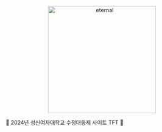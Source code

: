 <p align="center">
  <img width="283" alt="eternal" src="https://github.com/user-attachments/assets/a22d85a4-3863-4453-a32b-9b9c6d17add8">
</p>
 🔮 2024년 성신여자대학교 수정대동제 사이트 TFT 🔮


